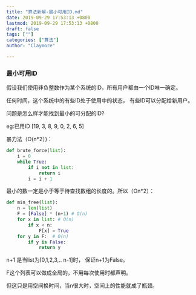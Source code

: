 ```yaml
---
title: "算法新解-最小可用ID.md"
date: 2019-09-29 17:53:13 +0800
lastmod: 2019-09-29 17:53:13 +0800
draft: false
tags: [""]
categories: ["算法"]
author: "Claymore"

---
```



### 最小可用ID

假设我们使用非负整数作为某个系统的ID，所有用户都由一个ID唯一确定。

任何时间，这个系统中的有些ID处于使用中的状态， 有些ID可以分配给新用户。

问题是怎么样才能找到最小的可分配的ID?

eg:已用ID [19, 3, 8, 9, 0, 2, 6, 5]

暴力法（O(n*2）)：

```python
def brute_force(list):
    i = 0
    while True:
        if i not in list:
            return i
        i = i + 1
```



最小的数一定是小于等于待查找数组的长度的。所以（On*2）：

```python
def min_free(list):
    n = len(list)
    F = [False] * (n+1) # O(n)
    for x in list: # O(n)
        if x < n:
            F[x] = True
    for y in F:  # O(n)
        if y is False: 
            return y
```

n+1 是当list为[0,1,2,3,.. n-1]时， 保证n+1为False。

F这个列表可以做成全局的，不用每次使用时都声明。

但这只是用空间换时间，当n很大时，空间上的性能就成了瓶颈。









